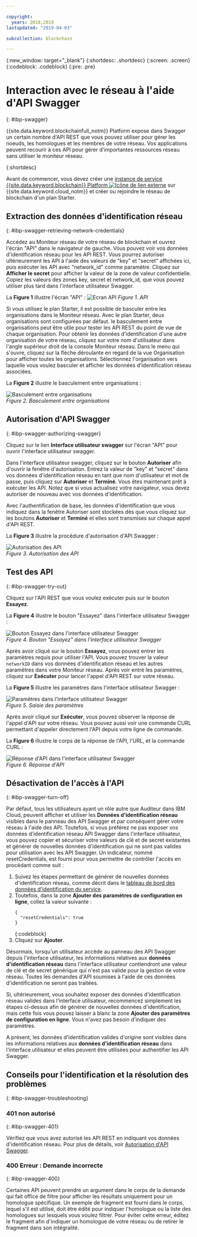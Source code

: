 ```yaml
---

copyright:
  years: 2018,2019
lastupdated: "2019-04-03"

subcollection: blockchain

---
```


{:new_window: target="_blank"}
{:shortdesc: .shortdesc}
{:screen: .screen}
{:codeblock: .codeblock}
{:pre: .pre}

# Interaction avec le réseau à l'aide d'API Swagger
{: #ibp-swagger}

{{site.data.keyword.blockchainfull_notm}} Platform expose dans Swagger un certain nombre d'API REST que vous pouvez utiliser pour gérer les noeuds, les homologues et les membres de votre réseau. Vos applications peuvent recourir à ces API pour gérer d'importantes ressources réseau sans utiliser le moniteur réseau.

{:shortdesc}

Avant de commencer, vous devez créer une [instance de service {{site.data.keyword.blockchain}} Platform ![Icône de lien externe](../images/external_link.svg "Icône de lien externe")](https://cloud.ibm.com/catalog/services/ibm-blockchain-5-prod) sur {{site.data.keyword.cloud_notm}} et créer ou rejoindre le réseau de <!--or Enterprise Plan -->blockchain d'un plan Starter.


## Extraction des données d'identification réseau
{: #ibp-swagger-retrieving-network-credentials}

Accédez au Moniteur réseau de votre réseau de blockchain et ouvrez l'écran "API" dans le navigateur de gauche. Vous pouvez voir vos données d'identification réseau pour les API REST. Vous pourrez autoriser ultérieurement les API à l'aide des valeurs de "key" et "secret" affichées ici, puis exécuter les API avec "network_id" comme paramètre. Cliquez sur **Afficher le secret** pour afficher la valeur de la zone de valeur confidentielle. Copiez les valeurs des zones key, secret et network_id, que vous pouvez utiliser plus tard dans l'interface utilisateur Swagger.

La **Figure 1** illustre l'écran "API" :
![Ecran API](../images/API_screen_starter.png "Ecran API")
*Figure 1. API*

Si vous utilisez le plan Starter, il est possible de basculer entre les organisations dans le Moniteur réseau. Avec le plan Starter, deux organisations sont configurées par défaut. le basculement entre organisations peut être utile pour tester les API REST du point de vue de chaque organisation. Pour obtenir les données d'identification d'une autre organisation de votre réseau, cliquez sur votre nom d'utilisateur dans l'angle supérieur droit de la console Moniteur réseau. Dans le menu qui s'ouvre, cliquez sur la flèche déroulante en regard de la vue Organisation pour afficher toutes les organisations. Sélectionnez l'organisation vers laquelle vous voulez basculer et afficher les données d'identification réseau associées.

La **Figure 2** illustre le basculement entre organisations :

![Basculement entre organisations](../images/switch_orgs_starter.gif "Basculement entre organisations")  
*Figure 2. Basculement entre organisations*


## Autorisation d'API Swagger
{: #ibp-swagger-authorizing-swagger}

Cliquez sur le lien **Interface utilisateur swagger** sur l'écran "API" pour ouvrir l'interface utilisateur swagger.  

Dans l'interface utilisateur swagger, cliquez sur le bouton **Autoriser** afin d'ouvrir la fenêtre d'autorisation. Entrez la valeur de "key" et "secret" dans vos données d'identification réseau en tant que nom d'utilisateur et mot de passe, puis cliquez sur **Autoriser** et **Terminé**. Vous êtes maintenant prêt à exécuter les API. Notez que si vous actualisez votre navigateur, vous devez autoriser de nouveau avec vos données d'identification.

Avec l'authentification de base, les données d'identification que vous indiquez dans la fenêtre Autoriser sont stockées dès que vous cliquez sur les boutons **Autoriser** et **Terminé** et elles sont transmises sur chaque appel d'API REST.

La **Figure 3** illustre la procédure d'autorisation d'API Swagger :

![Autorisation des API](../images/swaggerUIAuthorize.gif "Autorisation des API")  
*Figure 3. Autorisation des API*


## Test des API
{: #ibp-swagger-try-out}

Cliquez sur l'API REST que vous voulez exécuter puis sur le bouton **Essayez**.

La **Figure 4** illustre le bouton "Essayez" dans l'interface utilisateur Swagger :

![Bouton Essayez dans l'interface utilisateur Swagger](../images/swaggerUITryItOut.png "Bouton Essayez dans l'interface utilisateur Swagger")  
*Figure 4. Bouton "Essayez" dans l'interface utilisateur Swagger*

Après avoir cliqué sur le bouton **Essayez**, vous pouvez entrer les paramètres requis pour utiliser l'API. Vous pouvez trouver la valeur `networkID` dans vos données d'identification réseau et les autres paramètres dans votre Moniteur réseau. Après voir entré les paramètres, cliquez sur **Exécuter** pour lancer l'appel d'API REST sur votre réseau.

La **Figure 5** illustre les paramètres dans l'interface utilisateur Swagger :

![Paramètres dans l'interface utilisateur Swagger](../images/swaggerUIParams.png "Paramètres dans l'interface utilisateur Swagger")  
*Figure 5. Saisie des paramètres*  

Après avoir cliqué sur **Exécuter**, vous pouvez observer la réponse de l'appel d'API sur votre réseau. Vous pouvez aussi voir une commande CURL permettant d'appeler directement l'API depuis votre ligne de commande.

La **Figure 6** illustre le corps de la réponse de l'API, l'URL, et la commande CURL :

![Réponse d'API dans l'interface utilisateur Swagger](../images/swaggerUICurlResponse.png "Réponse d'API dans l'interface utilisateur Swagger")  
*Figure 6. Réponse d'API*    

## Désactivation de l'accès à l'API
{: #ibp-swagger-turn-off}

Par défaut, tous les utilisateurs ayant un rôle autre que Auditeur dans IBM Cloud, peuvent afficher et utiliser les **Données d'identification réseau** visibles dans le panneau des API Swagger et par conséquent gérer votre réseau à l'aide des API. Toutefois, si vous préférez ne pas exposer vos données d'identification réseau API Swagger dans l'interface utilisateur, vous pouvez copier et sécuriser votre valeurs de clé et de secret existantes et générer de nouvelles données d'identification qui ne sont pas valides pour utilisation avec les API Swagger. Un indicateur, nommé resetCredentials, est fourni pour vous permettre de contrôler l'accès en procédant comme suit :

1. Suivez les étapes permettant de générer de nouvelles données d'identification réseau, comme décrit dans le [tableau de bord des données d'identification du service](/docs/services/blockchain/howto/create_join_network_with_apis.html#swagger-network-retrieve-id-token).
2. Toutefois, dans la zone **Ajouter des paramètres de configuration en ligne**, collez la valeur suivante :
   ```
   {
     "resetCredentials": true
   }
   ```
   {:codeblock}
3. Cliquez sur **Ajouter**.

Désormais, lorsqu'un utilisateur accède au panneau des API Swagger depuis l'interface utilisateur, les informations relatives aux **données d'identification réseau** dans l'interface utilisateur contiendront une valeur de clé et de secret générique qui n'est pas valide pour la gestion de votre réseau. Toutes les demandes d'API soumises à l'aide de ces données d'identification ne seront pas traitées.  

Si, ultérieurement, vous souhaitez exposer des données d'identification réseau valides dans l'interface utilisateur, recommencez simplement les étapes ci-dessus afin de générer de nouvelles données d'identification, mais cette fois vous pouvez laisser à blanc la zone **Ajouter des paramètres de configuration en ligne**. Vous n'avez pas besoin d'indiquer des paramètres.

A présent, les données d'identification valides d'origine sont visibles dans les informations relatives aux **données d'identification réseau** dans l'interface utilisateur et elles peuvent être utilisées pour authentifier les API Swagger.

## Conseils pour l'identification et la résolution des problèmes
{: #ibp-swagger-troubleshooting}

### 401 non autorisé  
{: #ibp-swagger-401}

  Vérifiez que vous avez autorisé les API REST en indiquant vos données d'identification réseau. Pour plus de détails, voir [Autorisation d'API Swagger](/docs/services/blockchain/howto/swagger_apis.html#ibp-swagger-authorizing-swagger).

### 400 Erreur : Demande incorrecte
{: #ibp-swagger-400}

  Certaines API peuvent prendre un argument dans le corps de la demande qui fait office de filtre pour afficher les résultats uniquement pour un homologue spécifique. Un exemple de fragment est fourni dans le corps, lequel s'il est utilisé, doit être édité pour indiquer l'homologue ou la liste des homologues sur lesquels vous voulez filtrer. Pour éviter cette erreur, éditez le fragment afin d'indiquer un homologue de votre réseau ou de retirer le fragment dans son intégralité.
